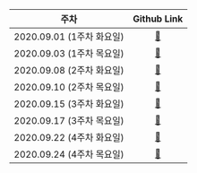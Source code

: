 |           주차            |       Github Link      |  
| :-----------------------: | :--------------------: | 
| 2020.09.01 (1주차 화요일) | [:link:](./Week_1/Tue) | 
| 2020.09.03 (1주차 목요일) | [:link:](./Week_1/Thu) |
| 2020.09.08 (2주차 화요일) | [:link:](./Week_2/Tue) |
| 2020.09.10 (2주차 목요일) | [:link:](./Week_2/Thu) |
| 2020.09.15 (3주차 화요일) | [:link:](./Week_3/Tue) | 
| 2020.09.17 (3주차 목요일) | [:link:](./Week_3/Thu) | 
| 2020.09.22 (4주차 화요일) | [:link:](./Week_4/Tue) |
| 2020.09.24 (4주차 목요일) | [:link:](./Week_4/Thu) |